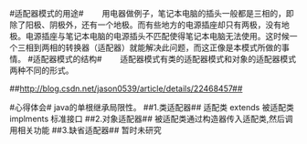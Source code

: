#适配器模式的用途#
　　用电器做例子，笔记本电脑的插头一般都是三相的，即除了阳极、阴极外，还有一个地极。而有些地方的电源插座却只有两极，没有地极。电源插座与笔记本电脑的电源插头不匹配使得笔记本电脑无法使用。这时候一个三相到两相的转换器（适配器）就能解决此问题，而这正像是本模式所做的事情。
#适配器模式的结构#
　　适配器模式有类的适配器模式和对象的适配器模式两种不同的形式。

##http://blog.csdn.net/jason0539/article/details/22468457##

#心得体会#
java的单根继承局限性。
##1.类适配器##
	适配类 extends 被适配类  implments 标准接口
##2.对象适配器##
	被适配类通过构造器传入适配类,然后调用相关功能
##3.缺省适配器##
	暂时未研究

